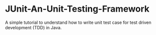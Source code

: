 # JUnit-An-Unit-Testing-Framework
A simple tutorial to understand how to write unit test case for test driven development (TDD) in Java.
